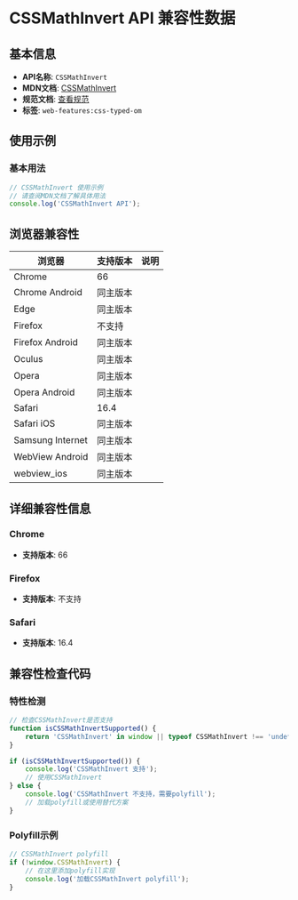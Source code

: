 # CSSMathInvert API 兼容性数据

## 基本信息

- **API名称**: `CSSMathInvert`
- **MDN文档**: [CSSMathInvert](https://developer.mozilla.org/docs/Web/API/CSSMathInvert)
- **规范文档**: [查看规范](https://drafts.css-houdini.org/css-typed-om/#cssmathinvert)
- **标签**: `web-features:css-typed-om`

## 使用示例

### 基本用法

```javascript
// CSSMathInvert 使用示例
// 请查阅MDN文档了解具体用法
console.log('CSSMathInvert API');
```

## 浏览器兼容性

| 浏览器 | 支持版本 | 说明 |
|--------|----------|------|
| Chrome | 66 |  |
| Chrome Android | 同主版本 |  |
| Edge | 同主版本 |  |
| Firefox | 不支持 |  |
| Firefox Android | 同主版本 |  |
| Oculus | 同主版本 |  |
| Opera | 同主版本 |  |
| Opera Android | 同主版本 |  |
| Safari | 16.4 |  |
| Safari iOS | 同主版本 |  |
| Samsung Internet | 同主版本 |  |
| WebView Android | 同主版本 |  |
| webview_ios | 同主版本 |  |

## 详细兼容性信息

### Chrome

- **支持版本**: 66

### Firefox

- **支持版本**: 不支持

### Safari

- **支持版本**: 16.4

## 兼容性检查代码

### 特性检测

```javascript
// 检查CSSMathInvert是否支持
function isCSSMathInvertSupported() {
    return 'CSSMathInvert' in window || typeof CSSMathInvert !== 'undefined';
}

if (isCSSMathInvertSupported()) {
    console.log('CSSMathInvert 支持');
    // 使用CSSMathInvert
} else {
    console.log('CSSMathInvert 不支持，需要polyfill');
    // 加载polyfill或使用替代方案
}
```

### Polyfill示例

```javascript
// CSSMathInvert polyfill
if (!window.CSSMathInvert) {
    // 在这里添加polyfill实现
    console.log('加载CSSMathInvert polyfill');
}
```

